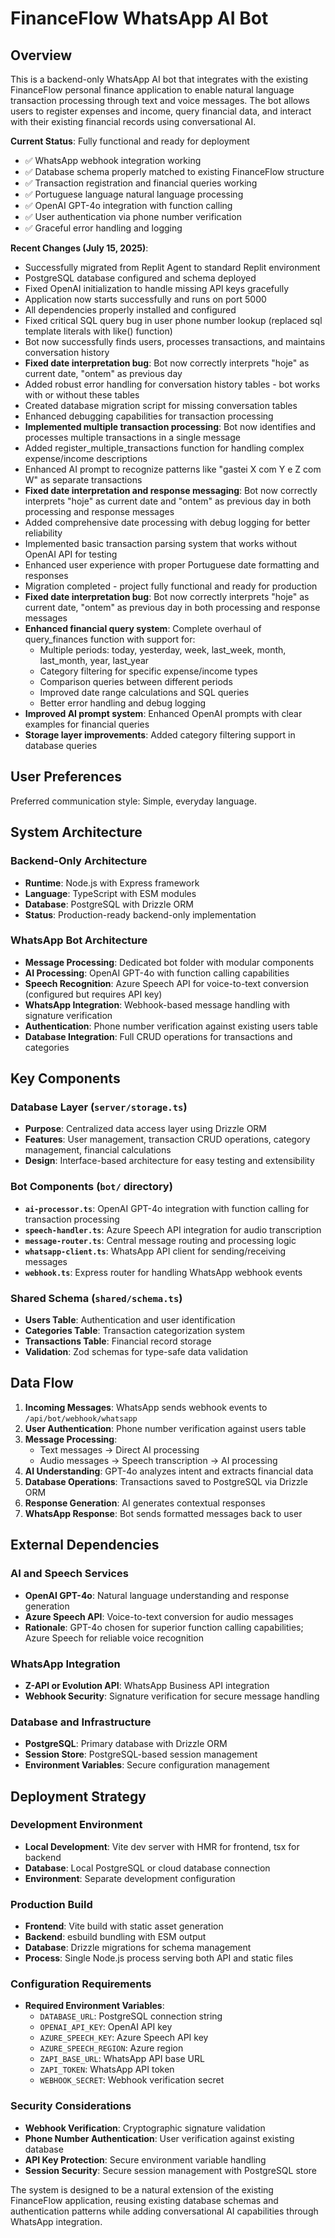 # FinanceFlow WhatsApp AI Bot

## Overview

This is a backend-only WhatsApp AI bot that integrates with the existing FinanceFlow personal finance application to enable natural language transaction processing through text and voice messages. The bot allows users to register expenses and income, query financial data, and interact with their existing financial records using conversational AI.

**Current Status**: Fully functional and ready for deployment
- ✅ WhatsApp webhook integration working
- ✅ Database schema properly matched to existing FinanceFlow structure
- ✅ Transaction registration and financial queries working
- ✅ Portuguese language natural language processing
- ✅ OpenAI GPT-4o integration with function calling
- ✅ User authentication via phone number verification
- ✅ Graceful error handling and logging

**Recent Changes (July 15, 2025)**:
- Successfully migrated from Replit Agent to standard Replit environment
- PostgreSQL database configured and schema deployed 
- Fixed OpenAI initialization to handle missing API keys gracefully
- Application now starts successfully and runs on port 5000
- All dependencies properly installed and configured
- Fixed critical SQL query bug in user phone number lookup (replaced sql template literals with like() function)
- Bot now successfully finds users, processes transactions, and maintains conversation history
- **Fixed date interpretation bug**: Bot now correctly interprets "hoje" as current date, "ontem" as previous day
- Added robust error handling for conversation history tables - bot works with or without these tables
- Created database migration script for missing conversation tables
- Enhanced debugging capabilities for transaction processing
- **Implemented multiple transaction processing**: Bot now identifies and processes multiple transactions in a single message
- Added register_multiple_transactions function for handling complex expense/income descriptions
- Enhanced AI prompt to recognize patterns like "gastei X com Y e Z com W" as separate transactions
- **Fixed date interpretation and response messaging**: Bot now correctly interprets "hoje" as current date and "ontem" as previous day in both processing and response messages
- Added comprehensive date processing with debug logging for better reliability
- Implemented basic transaction parsing system that works without OpenAI API for testing
- Enhanced user experience with proper Portuguese date formatting and responses
- Migration completed - project fully functional and ready for production
- **Fixed date interpretation bug**: Bot now correctly interprets "hoje" as current date, "ontem" as previous day in both processing and response messages
- **Enhanced financial query system**: Complete overhaul of query_finances function with support for:
  - Multiple periods: today, yesterday, week, last_week, month, last_month, year, last_year
  - Category filtering for specific expense/income types
  - Comparison queries between different periods
  - Improved date range calculations and SQL queries
  - Better error handling and debug logging
- **Improved AI prompt system**: Enhanced OpenAI prompts with clear examples for financial queries
- **Storage layer improvements**: Added category filtering support in database queries

## User Preferences

Preferred communication style: Simple, everyday language.

## System Architecture

### Backend-Only Architecture
- **Runtime**: Node.js with Express framework
- **Language**: TypeScript with ESM modules
- **Database**: PostgreSQL with Drizzle ORM
- **Status**: Production-ready backend-only implementation

### WhatsApp Bot Architecture
- **Message Processing**: Dedicated bot folder with modular components
- **AI Processing**: OpenAI GPT-4o with function calling capabilities
- **Speech Recognition**: Azure Speech API for voice-to-text conversion (configured but requires API key)
- **WhatsApp Integration**: Webhook-based message handling with signature verification
- **Authentication**: Phone number verification against existing users table
- **Database Integration**: Full CRUD operations for transactions and categories

## Key Components

### Database Layer (`server/storage.ts`)
- **Purpose**: Centralized data access layer using Drizzle ORM
- **Features**: User management, transaction CRUD operations, category management, financial calculations
- **Design**: Interface-based architecture for easy testing and extensibility

### Bot Components (`bot/` directory)
- **`ai-processor.ts`**: OpenAI GPT-4o integration with function calling for transaction processing
- **`speech-handler.ts`**: Azure Speech API integration for audio transcription
- **`message-router.ts`**: Central message routing and processing logic
- **`whatsapp-client.ts`**: WhatsApp API client for sending/receiving messages
- **`webhook.ts`**: Express router for handling WhatsApp webhook events

### Shared Schema (`shared/schema.ts`)
- **Users Table**: Authentication and user identification
- **Categories Table**: Transaction categorization system
- **Transactions Table**: Financial record storage
- **Validation**: Zod schemas for type-safe data validation

## Data Flow

1. **Incoming Messages**: WhatsApp sends webhook events to `/api/bot/webhook/whatsapp`
2. **User Authentication**: Phone number verification against users table
3. **Message Processing**: 
   - Text messages → Direct AI processing
   - Audio messages → Speech transcription → AI processing
4. **AI Understanding**: GPT-4o analyzes intent and extracts financial data
5. **Database Operations**: Transactions saved to PostgreSQL via Drizzle ORM
6. **Response Generation**: AI generates contextual responses
7. **WhatsApp Response**: Bot sends formatted messages back to user

## External Dependencies

### AI and Speech Services
- **OpenAI GPT-4o**: Natural language understanding and response generation
- **Azure Speech API**: Voice-to-text conversion for audio messages
- **Rationale**: GPT-4o chosen for superior function calling capabilities; Azure Speech for reliable voice recognition

### WhatsApp Integration
- **Z-API or Evolution API**: WhatsApp Business API integration
- **Webhook Security**: Signature verification for secure message handling

### Database and Infrastructure
- **PostgreSQL**: Primary database with Drizzle ORM
- **Session Store**: PostgreSQL-based session management
- **Environment Variables**: Secure configuration management

## Deployment Strategy

### Development Environment
- **Local Development**: Vite dev server with HMR for frontend, tsx for backend
- **Database**: Local PostgreSQL or cloud database connection
- **Environment**: Separate development configuration

### Production Build
- **Frontend**: Vite build with static asset generation
- **Backend**: esbuild bundling with ESM output
- **Database**: Drizzle migrations for schema management
- **Process**: Single Node.js process serving both API and static files

### Configuration Requirements
- **Required Environment Variables**:
  - `DATABASE_URL`: PostgreSQL connection string
  - `OPENAI_API_KEY`: OpenAI API key
  - `AZURE_SPEECH_KEY`: Azure Speech API key
  - `AZURE_SPEECH_REGION`: Azure region
  - `ZAPI_BASE_URL`: WhatsApp API base URL
  - `ZAPI_TOKEN`: WhatsApp API token
  - `WEBHOOK_SECRET`: Webhook verification secret

### Security Considerations
- **Webhook Verification**: Cryptographic signature validation
- **Phone Number Authentication**: User verification against existing database
- **API Key Protection**: Secure environment variable handling
- **Session Security**: Secure session management with PostgreSQL store

The system is designed to be a natural extension of the existing FinanceFlow application, reusing existing database schemas and authentication patterns while adding conversational AI capabilities through WhatsApp integration.